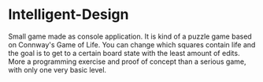 # Intelligent-Design
Small game made as console application. It is kind of a puzzle game based on Connway's Game of Life. You can change which squares contain life and the goal is to get to a certain board state with the least amount of edits. More a programming exercise and proof of concept than a serious game, with only one very basic level. 
